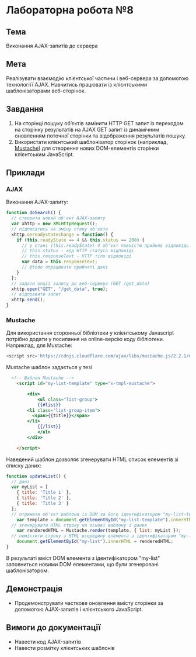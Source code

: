 # Лабораторна робота №8

## Тема
Виконання AJAX-запитів до сервера

## Мета
Реалізувати взаємодію клієнтської частини і веб-сервера за допомогою технологіїї AJAX. Навчитись працювати із клієнтськими шаблонізаторами веб-сторінок.

## Завдання

1. На сторінці пошуку об’єктів замінити HTTP GET запит із переходом на сторінку результатів на AJAX GET запит із динамічним оновленням поточної сторінки та відображення результатів пошуку.
1. Використати клієнтський шаблонізатор сторінок (наприклад, [Mustache](https://www.google.com/url?q=https://github.com/janl/mustache.js&sa=D&ust=1476659636650000&usg=AFQjCNHD_43DunvosTq-KaBA5CgHTmvdjg)) для створення нових DOM-елементів сторінки клієнтським JavaScript.

## Приклади

### AJAX

Виконання AJAX-запиту:

~~~~ javascript
function doSearch() {
  // створити новий об'єкт AJAX-запиту
  var xhttp = new XMLHttpRequest();
  // підписатись на зміну стану об'єкта
  xhttp.onreadystatechange = function() {
    if (this.readyState == 4 && this.status == 200) {
      // у стані (this.readyState) 4 об'єкт повністю прийняв відповідь від сервера
      // this.status - код HTTP статуса відповіді
      // this.responseText - HTTP тіло відповіді
      var data = this.responseText;
      // @todo опрацювати прийняті дані
    }
  };
  // задати опції запиту до веб-сервера (GET /get_data)
  xhttp.open("GET", "/get_data", true);
  // відправити запит
  xhttp.send();
}
~~~~

### Mustache

Для використання сторонньої бібліотеки у клієнтському Javascript потрібно додати у <head></head> посилання на online-версію коду бібліотеки. Наприклад, для Mustache:

~~~~ javascript
<script src='https://cdnjs.cloudflare.com/ajax/libs/mustache.js/2.2.1/mustache.min.js'></script>
~~~~

Mustache шаблон задається у тезі <script type="x-tmpl-mustache"></script>

~~~~ html
  <!-- Шаблон Mustache -->
	<script id="my-list-template" type="x-tmpl-mustache">

		<div>
			<ul class="list-group">
			{{#list}}
        <li class="list-group-item">
          <span>{{title}}</span>
        </li>
			{{/list}}
			</ul>
		</div>

	</script>
~~~~

Наведений шаблон дозволяє згенерувати HTML список елементів зі списку даних:

~~~~ javascript
function updateList() {
  // дані
  var myList = [
    { title: 'Title 1' },
    { title: 'Title 2' },
    { title: 'Title 3' }
  ];
  // отримати об'єкт шаблона із DOM за його ідентифікатором "my-list-template" і взяти його HTML вміст
	var template = document.getElementById("my-list-template").innerHTML;
  // згенерувати HTML строку на основі шаблону і даних
	var renderedHTML = Mustache.render(template, { list: myList });
  // помістити строку з HTML всередину елемента з ідентифікатором "my-list"
	document.getElementById("my-list").innerHTML = renderedHTML;
}
~~~~

В результаті вміст DOM елемента з ідентифікатором "my-list" заповниться новими DOM елементами, що були згенеровані шаблонізатором.

## Демонстрація

* Продемонструвати часткове оновлення вмісту сторінки за допомогою AJAX-запитів і клієнтського JavaScript.

## Вимоги до документації

* Навести код AJAX-запитів
* Навести розмітку клієнтських шаблонів
